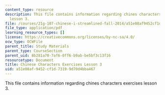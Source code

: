 ```yaml
---
content_type: resource
description: This file contains information regarding chines characters exercises
  lesson 3.
file: /courses/21g-107-chinese-i-streamlined-fall-2014/a51e08af9452cf1d73199d70d4bba467_MIT21G_107F14_L3_mia.pdf
file_type: application/pdf
learning_resource_types: []
license: https://creativecommons.org/licenses/by-nc-sa/4.0/
ocw_type: OCWFile
parent_title: Study Materials
parent_type: CourseSection
parent_uid: 8b281a78-7af6-0ff6-b9ab-be5bf3c13f16
resourcetype: Document
title: Chinese Characters Exercises Lesson 3
uid: a51e08af-9452-cf1d-7319-9d70d4bba467
---
```

This file contains information regarding chines characters exercises lesson 3.